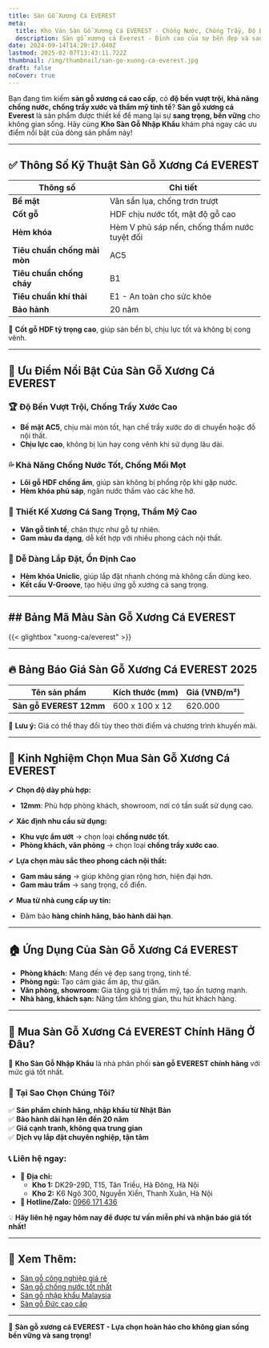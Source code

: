 ```yaml
---
title: Sàn Gỗ Xương Cá EVEREST
meta:
  title: Kho Ván Sàn Gỗ Xương Cá EVEREST - Chống Nước, Chống Trầy, Độ Bền Cao
  description: Sàn gỗ xương cá Everest - Đỉnh cao của sự bền đẹp và sang trọng. Chống thấm nước tuyệt đối, dễ lau chùi. Nâng tầm không gian sống của bạn.
date: 2024-09-14T14:20:17.040Z
lastmod: 2025-02-07T13:43:11.722Z
thumbnail: /img/thumbnail/san-go-xuong-ca-everest.jpg
draft: false
noCover: true
---
```


Bạn đang tìm kiếm **sàn gỗ xương cá cao cấp**, có **độ bền vượt trội, khả năng chống nước, chống trầy xước và thẩm mỹ tinh tế**? **Sàn gỗ xương cá Everest** là sản phẩm được thiết kế để mang lại sự **sang trọng, bền vững** cho không gian sống. Hãy cùng **Kho Sàn Gỗ Nhập Khẩu** khám phá ngay các ưu điểm nổi bật của dòng sản phẩm này!

---

## ✅ Thông Số Kỹ Thuật Sàn Gỗ Xương Cá EVEREST

| **Thông số**              | **Chi tiết**                              |
|--------------------------|------------------------------------------|
| **Bề mặt**               | Vân sần lụa, chống trơn trượt            |
| **Cốt gỗ**               | HDF chịu nước tốt, mật độ gỗ cao         |
| **Hèm khóa**             | Hèm V phủ sáp nến, chống thấm nước tuyệt đối |
| **Tiêu chuẩn chống mài mòn** | AC5                              |
| **Tiêu chuẩn chống cháy** | B1                                       |
| **Tiêu chuẩn khí thải**   | E1 - An toàn cho sức khỏe                |
| **Bảo hành**             | 20 năm                                   |

📌 **Cốt gỗ HDF tỷ trọng cao**, giúp sàn bền bỉ, chịu lực tốt và không bị cong vênh.

---

## 🌟 Ưu Điểm Nổi Bật Của Sàn Gỗ Xương Cá EVEREST

### 🏆 **Độ Bền Vượt Trội, Chống Trầy Xước Cao**
- **Bề mặt AC5**, chịu mài mòn tốt, hạn chế trầy xước do di chuyển hoặc đồ nội thất.  
- **Chịu lực cao**, không bị lún hay cong vênh khi sử dụng lâu dài.  

### 💦 **Khả Năng Chống Nước Tốt, Chống Mối Mọt**
- **Lõi gỗ HDF chống ẩm**, giúp sàn không bị phồng rộp khi gặp nước.  
- **Hèm khóa phủ sáp**, ngăn nước thấm vào các khe hở.  

### 🎨 **Thiết Kế Xương Cá Sang Trọng, Thẩm Mỹ Cao**
- **Vân gỗ tinh tế**, chân thực như gỗ tự nhiên.  
- **Gam màu đa dạng**, dễ kết hợp với nhiều phong cách nội thất.  

### 🔧 **Dễ Dàng Lắp Đặt, Ổn Định Cao**
- **Hèm khóa Uniclic**, giúp lắp đặt nhanh chóng mà không cần dùng keo.  
- **Kết cấu V-Groove**, tạo hiệu ứng gỗ xương cá sang trọng.  


---

## ## Bảng Mã Màu Sàn Gỗ Xương Cá EVEREST

{{< glightbox "xuong-ca/everest" >}}

---

## 🔥 Bảng Báo Giá Sàn Gỗ Xương Cá EVEREST 2025

| **Tên sản phẩm**      | **Kích thước (mm)**  | **Giá (VNĐ/m²)** |
|----------------------|--------------------|-----------------|
| **Sàn gỗ EVEREST 12mm** | 600 x 100 x 12     | 620.000         |

📌 **Lưu ý:** Giá có thể thay đổi tùy theo thời điểm và chương trình khuyến mãi.

---

## 🎯 Kinh Nghiệm Chọn Mua Sàn Gỗ Xương Cá EVEREST

✔ **Chọn độ dày phù hợp:**  
   - **12mm**: Phù hợp phòng khách, showroom, nơi có tần suất sử dụng cao.  

✔ **Xác định nhu cầu sử dụng:**  
   - **Khu vực ẩm ướt** → chọn loại **chống nước tốt**.  
   - **Phòng khách, văn phòng** → chọn loại **chống trầy xước cao**.  

✔ **Lựa chọn màu sắc theo phong cách nội thất:**  
   - **Gam màu sáng** → giúp không gian rộng hơn, hiện đại hơn.  
   - **Gam màu trầm** → sang trọng, cổ điển.  

✔ **Mua từ nhà cung cấp uy tín:**  
   - Đảm bảo **hàng chính hãng, bảo hành dài hạn**.  

---

## 🏠 Ứng Dụng Của Sàn Gỗ Xương Cá EVEREST

- **Phòng khách:** Mang đến vẻ đẹp sang trọng, tinh tế.  
- **Phòng ngủ:** Tạo cảm giác ấm áp, thư giãn.  
- **Văn phòng, showroom:** Gia tăng giá trị thẩm mỹ, tạo ấn tượng mạnh.  
- **Nhà hàng, khách sạn:** Nâng tầm không gian, thu hút khách hàng.  

---

## 📍 Mua Sàn Gỗ Xương Cá EVEREST Chính Hãng Ở Đâu?

🔎 **Kho Sàn Gỗ Nhập Khẩu** là nhà phân phối **sàn gỗ EVEREST chính hãng** với mức giá tốt nhất.

### 🎯 **Tại Sao Chọn Chúng Tôi?**
✅ **Sản phẩm chính hãng, nhập khẩu từ Nhật Bản**  
✅ **Bảo hành dài hạn lên đến 20 năm**  
✅ **Giá cạnh tranh, không qua trung gian**  
✅ **Dịch vụ lắp đặt chuyên nghiệp, tận tâm**  

### 📞 **Liên hệ ngay:**
- **📍 Địa chỉ:**  
  - **Kho 1:** DK29-29D, T15, Tân Triều, Hà Đông, Hà Nội  
  - **Kho 2:** K6 Ngõ 300, Nguyễn Xiển, Thanh Xuân, Hà Nội  
- **📲 Hotline/Zalo:** [0966 171 436](tel:0966171436)  

💡 **Hãy liên hệ ngay hôm nay để được tư vấn miễn phí và nhận báo giá tốt nhất!**

---

## 🔗 Xem Thêm:

- [Sàn gỗ công nghiệp giá rẻ](/san-go-cong-nghiep/san-go-gia-re/)  
- [Sàn gỗ chống nước tốt nhất](/san-go-cong-nghiep/san-go-chiu-nuoc/)  
- [Sàn gỗ nhập khẩu Malaysia](/san-go-cong-nghiep/kho-san-go-malaysia/)  
- [Sàn gỗ Đức cao cấp](/san-go-cong-nghiep/san-go-duc-nhap-khau/)  

---

📢 **Sàn gỗ xương cá EVEREST - Lựa chọn hoàn hảo cho không gian sống bền vững và sang trọng!**
